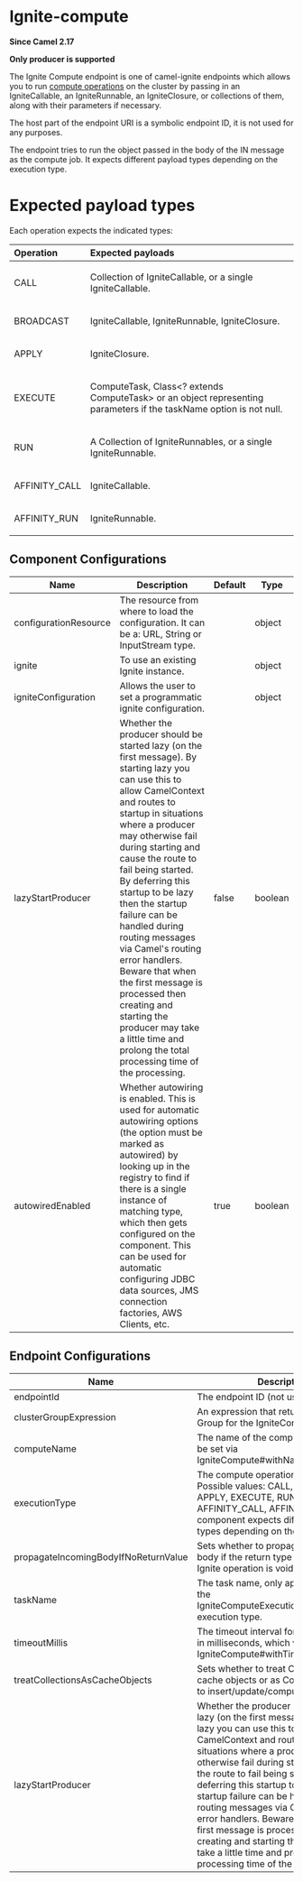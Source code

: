 # Ignite-compute

**Since Camel 2.17**

**Only producer is supported**

The Ignite Compute endpoint is one of camel-ignite endpoints which
allows you to run [compute
operations](https://apacheignite.readme.io/docs/compute-grid) on the
cluster by passing in an IgniteCallable, an IgniteRunnable, an
IgniteClosure, or collections of them, along with their parameters if
necessary.

The host part of the endpoint URI is a symbolic endpoint ID, it is not
used for any purposes.

The endpoint tries to run the object passed in the body of the IN
message as the compute job. It expects different payload types depending
on the execution type.

# Expected payload types

Each operation expects the indicated types:

<table>
<colgroup>
<col style="width: 20%" />
<col style="width: 80%" />
</colgroup>
<thead>
<tr>
<th style="text-align: left;">Operation</th>
<th style="text-align: left;">Expected payloads</th>
</tr>
</thead>
<tbody>
<tr>
<td style="text-align: left;"><p>CALL</p></td>
<td style="text-align: left;"><p>Collection of IgniteCallable, or a
single IgniteCallable.</p></td>
</tr>
<tr>
<td style="text-align: left;"><p>BROADCAST</p></td>
<td style="text-align: left;"><p>IgniteCallable, IgniteRunnable,
IgniteClosure.</p></td>
</tr>
<tr>
<td style="text-align: left;"><p>APPLY</p></td>
<td style="text-align: left;"><p>IgniteClosure.</p></td>
</tr>
<tr>
<td style="text-align: left;"><p>EXECUTE</p></td>
<td style="text-align: left;"><p>ComputeTask, Class&lt;? extends
ComputeTask&gt; or an object representing parameters if the taskName
option is not null.</p></td>
</tr>
<tr>
<td style="text-align: left;"><p>RUN</p></td>
<td style="text-align: left;"><p>A Collection of IgniteRunnables, or a
single IgniteRunnable.</p></td>
</tr>
<tr>
<td style="text-align: left;"><p>AFFINITY_CALL</p></td>
<td style="text-align: left;"><p>IgniteCallable.</p></td>
</tr>
<tr>
<td style="text-align: left;"><p>AFFINITY_RUN</p></td>
<td style="text-align: left;"><p>IgniteRunnable.</p></td>
</tr>
</tbody>
</table>

## Component Configurations

  
|Name|Description|Default|Type|
|---|---|---|---|
|configurationResource|The resource from where to load the configuration. It can be a: URL, String or InputStream type.||object|
|ignite|To use an existing Ignite instance.||object|
|igniteConfiguration|Allows the user to set a programmatic ignite configuration.||object|
|lazyStartProducer|Whether the producer should be started lazy (on the first message). By starting lazy you can use this to allow CamelContext and routes to startup in situations where a producer may otherwise fail during starting and cause the route to fail being started. By deferring this startup to be lazy then the startup failure can be handled during routing messages via Camel's routing error handlers. Beware that when the first message is processed then creating and starting the producer may take a little time and prolong the total processing time of the processing.|false|boolean|
|autowiredEnabled|Whether autowiring is enabled. This is used for automatic autowiring options (the option must be marked as autowired) by looking up in the registry to find if there is a single instance of matching type, which then gets configured on the component. This can be used for automatic configuring JDBC data sources, JMS connection factories, AWS Clients, etc.|true|boolean|

## Endpoint Configurations

  
|Name|Description|Default|Type|
|---|---|---|---|
|endpointId|The endpoint ID (not used).||string|
|clusterGroupExpression|An expression that returns the Cluster Group for the IgniteCompute instance.||object|
|computeName|The name of the compute job, which will be set via IgniteCompute#withName(String).||string|
|executionType|The compute operation to perform. Possible values: CALL, BROADCAST, APPLY, EXECUTE, RUN, AFFINITY\_CALL, AFFINITY\_RUN. The component expects different payload types depending on the operation.||object|
|propagateIncomingBodyIfNoReturnValue|Sets whether to propagate the incoming body if the return type of the underlying Ignite operation is void.|true|boolean|
|taskName|The task name, only applicable if using the IgniteComputeExecutionType#EXECUTE execution type.||string|
|timeoutMillis|The timeout interval for triggered jobs, in milliseconds, which will be set via IgniteCompute#withTimeout(long).||integer|
|treatCollectionsAsCacheObjects|Sets whether to treat Collections as cache objects or as Collections of items to insert/update/compute, etc.|false|boolean|
|lazyStartProducer|Whether the producer should be started lazy (on the first message). By starting lazy you can use this to allow CamelContext and routes to startup in situations where a producer may otherwise fail during starting and cause the route to fail being started. By deferring this startup to be lazy then the startup failure can be handled during routing messages via Camel's routing error handlers. Beware that when the first message is processed then creating and starting the producer may take a little time and prolong the total processing time of the processing.|false|boolean|
